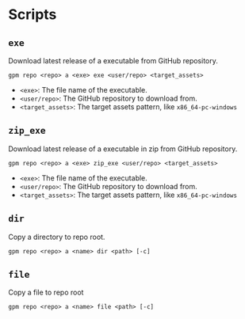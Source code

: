 # Scripts

## `exe`

Download latest release of a executable from GitHub repository.

```pwsh
gpm repo <repo> a <exe> exe <user/repo> <target_assets>
```

- `<exe>`: The file name of the executable.
- `<user/repo>`: The GitHub repository to download from.
- `<target_assets>`: The target assets pattern, like `x86_64-pc-windows`

## `zip_exe`

Download latest release of a executable in zip from GitHub repository.

```pwsh
gpm repo <repo> a <exe> zip_exe <user/repo> <target_assets>
```

- `<exe>`: The file name of the executable.
- `<user/repo>`: The GitHub repository to download from.
- `<target_assets>`: The target assets pattern, like `x86_64-pc-windows`

## `dir`

Copy a directory to repo root.

```pwsh
gpm repo <repo> a <name> dir <path> [-c]
```

## `file`

Copy a file to repo root

```pwsh
gpm repo <repo> a <name> file <path> [-c]
```
